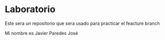 # Laboratorio
Este sera un repositorio que sera usado para practicar el feacture branch

Mi nombre es Javier Paredes
José
